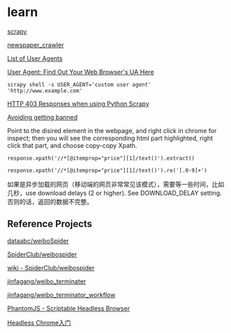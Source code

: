# learn

[scrapy](https://github.com/arfu2016/nlp/tree/master/nlp_models/scrapy)

[newspaper_crawler](https://github.com/arfu2016/nlp/tree/master/nlp_models/newspaper_crawler)

[List of User Agents](https://developers.whatismybrowser.com/useragents/explore/)

[User Agent: Find Out Your Web Browser's UA Here](https://www.whoishostingthis.com/tools/user-agent/)

    scrapy shell -s USER_AGENT='custom user agent' 'http://www.example.com'

[HTTP 403 Responses when using Python Scrapy](https://stackoverflow.com/questions/24814028/http-403-responses-when-using-python-scrapy)

[Avoiding getting banned](https://doc.scrapy.org/en/latest/topics/practices.html#avoiding-getting-banned)

Point to the disired element in the webpage, and right click in chrome for inspect; then you will see the corresponding html part highlighted, right click that part, and choose copy-copy Xpath.

    response.xpath('//*[@itemprop="price"][1]/text()').extract()
    
    response.xpath('//*[@itemprop="price"][1]/text()').re('[.0-9]+')
    
如果是异步加载的网页（移动端的网页非常常见该模式），需要等一些时间，比如几秒，use download delays (2 or higher). See DOWNLOAD_DELAY setting. 否则的话，返回的数据不完整。

## Reference Projects

[dataabc/weiboSpider](https://github.com/dataabc/weiboSpider)

[SpiderClub/weibospider](https://github.com/SpiderClub/weibospider)

[wiki - SpiderClub/weibospider](https://github.com/SpiderClub/weibospider/wiki)

[jinfagang/weibo_terminater](https://github.com/arfu2016/weibo_terminater)

[jinfagang/weibo_terminator_workflow](https://github.com/jinfagang/weibo_terminator_workflow)

[PhantomJS - Scriptable Headless Browser](http://phantomjs.org/)

[Headless Chrome入门](https://www.jianshu.com/p/aec4b1216011)

